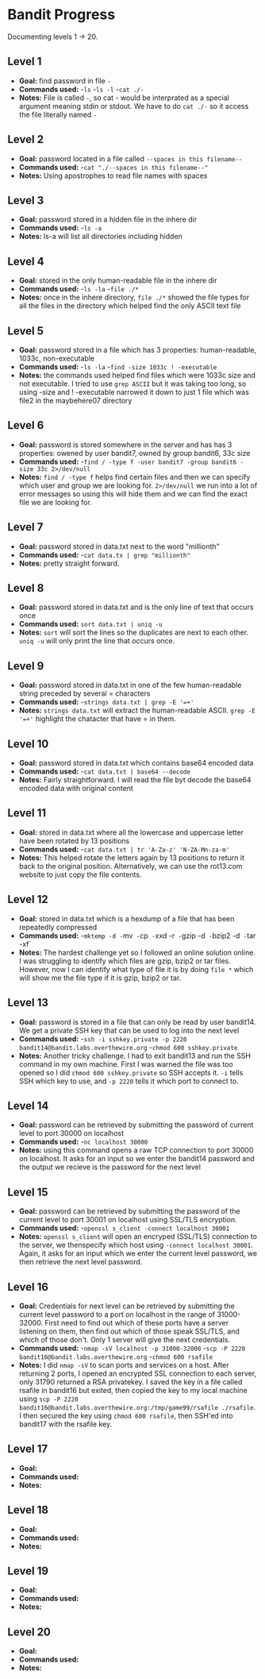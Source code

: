 # Bandit Progress

Documenting levels 1 → 20.

## Level 1
- **Goal:** find password in file `-`
- **Commands used:** 
    -`ls`
    -`ls -l`
    -`cat ./-`
- **Notes:** File is called `-`, so cat - would be interprated as a special argument meaning stdin or stdout. We have to do `cat ./-` so it access the file literally named `-`

## Level 2
- **Goal:** password located in a file called `--spaces in this filename--`
- **Commands used:** 
    -`cat "./--spaces in this filename--"`
- **Notes:** Using apostrophes to read file names with spaces

## Level 3
- **Goal:** password stored in a hidden file in the inhere dir
- **Commands used:** 
    -`ls -a`
- **Notes:** ls-a will list all directories including hidden

## Level 4
- **Goal:** stored in the only human-readable file in the inhere dir
- **Commands used:** 
    -`ls -la`
    -`file ./*`
- **Notes:** once in the inhere directory, `file ./*` showed the file types for all the files in the directory which helped find the only ASCII text file

## Level 5
- **Goal:** password stored in a file which has 3 properties: human-readable, 1033c, non-executable
- **Commands used:** 
    -`ls -la`
    -`find -size 1033c ! -executable`
- **Notes:** the commands used helped find files which were 1033c size and not executable. I tried to use `grep ASCII` but it was taking too long, so using -size and ! -executable narrowed it down to just 1 file which was file2 in the maybehere07 directory

## Level 6
- **Goal:** password is stored somewhere in the server and has has 3 properties: owened by user bandit7, owned by group bandit6, 33c size
- **Commands used:** 
    -`find / -type f -user bandit7 -group bandit6 -size 33c 2>/dev/null`
- **Notes:** `find / -type f` helps find certain files and then we can specify which user and group we are looking for. `2>/dev/null` we run into a lot of error messages so using this will hide them and we can find the exact file we are looking for.

## Level 7
- **Goal:** password stored in data.txt next to the word "millionth"
- **Commands used:** 
    -`cat data.tx | grep "millionth"`
- **Notes:** pretty straight forward. 

## Level 8
- **Goal:** password stored in data.txt and is the only line of text that occurs once
- **Commands used:** 
    `sort data.txt | uniq -u`
- **Notes:** `sort` will sort the lines so the duplicates are next to each other. `uniq -u` will only print the line that occurs once.

## Level 9
- **Goal:** password stored in data.txt in one of the few human-readable string preceded by several = characters
- **Commands used:** 
    -`strings data.txt | grep -E '=+'`
- **Notes:** `strings data.txt` will extract the human-readable ASCII. `grep -E '=+'` highlight the chatacter that have = in them. 

## Level 10
- **Goal:** password stored in data.txt which contains base64 encoded data
- **Commands used:** 
    -`cat data.txt | base64 --decode`
- **Notes:** Fairly straightforward. I will read the file byt decode the base64 encoded data with original content

## Level 11
- **Goal:** stored in data.txt where all the lowercase and uppercase letter have been rotated by 13 positions
- **Commands used:** 
    -`cat data.txt | tr 'A-Za-z' 'N-ZA-Mn-za-m'`
- **Notes:** This helped rotate the letters again by 13 positions to return it back to the original position. Alternatively, we can use the rot13.com website to just copy the file contents.

## Level 12
- **Goal:** stored in data.txt which is a hexdump of a file that has been repeatedly compressed
- **Commands used:** 
    -`mktemp -d
    -`mv`
    -`cp`
    -`xxd -r`
    -`gzip -d`
    -`bzip2 -d`
    -`tar -xf`
- **Notes:** The hardest challenge yet so I followed an online solution online. I was struggling to identify which files are gzip, bzip2 or tar files. However, now I can identify what type of file it is by doing `file *` which will show me the file type if it is gzip, bzip2 or tar. 

## Level 13
- **Goal:** password is stored in a file that can only be read by user bandit14. We get a private SSH key that can be used to log into the next level
- **Commands used:** 
    -`ssh -i sshkey.private -p 2220 bandit14@bandit.labs.overthewire.org`
    -`chmod 600 sshkey.private`
- **Notes:** Another tricky challenge. I had to exit bandit13 and run the SSH command in my own machine. First I was warned the file was too opened so I did `chmod 600 sshkey.private` so SSH accepts it. `-i` tells SSH which key to use, and `-p 2220` tells it which port to connect to.

## Level 14
- **Goal:** password can be retrieved by submitting the password of current level to port 30000 on localhost
- **Commands used:** 
    -`nc localhost 30000`
- **Notes:** using this command opens a raw TCP connection to port 30000 on localhost. It asks for an input so we enter the bandit14 password and the output we recieve is the password for the next level

## Level 15
- **Goal:** password can be retrieved by submitting the password of the current level to port 30001 on localhost using SSL/TLS encryption.
- **Commands used:** 
    -`openssl s_client -connect localhost 30001`
- **Notes:** `openssl s_client` will open an encryped (SSL/TLS) connection to the server, we thenspecify which host using `-connect localhost 30001`. Again, it asks for an input which we enter the current level password, we then retrieve the next level password.

## Level 16
- **Goal:** Credentials for next level can be retrieved by submitting the current level password to a port on localhost in the range of 31000-32000. First need to find out which of these ports have a server listening on them, then find out which of those speak SSL/TLS, and which of those don't. Only 1 server will give the next credentials.
- **Commands used:** 
    -`nmap -sV localhost -p 31000-32000`
    -`scp -P 2220 bandit16@bandit.labs.overthewire.org`
    -`chmod 600 rsafile`
- **Notes:** I did `nmap -sV` to scan ports and services on a host. After returning 2 ports, I opened an encrypted SSL connection to each server, only 31790 returned a RSA privatekey. I saved the key in a file called rsafile in bandit16 but exited, then copied the key to my local machine using `scp -P 2220 bandit16@bandit.labs.overthewire.org:/tmp/game99/rsafile ./rsafile`. I then secured the key using `chmod 600 rsafile`, then SSH'ed into bandit17 with the rsafile key.

## Level 17
- **Goal:**
- **Commands used:**
- **Notes:**

## Level 18
- **Goal:**
- **Commands used:**
- **Notes:**

## Level 19
- **Goal:**
- **Commands used:**
- **Notes:**

## Level 20
- **Goal:**
- **Commands used:**
- **Notes:**
